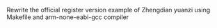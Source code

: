 Rewrite the official register version example of Zhengdian yuanzi
using Makefile and arm-none-eabi-gcc compiler
